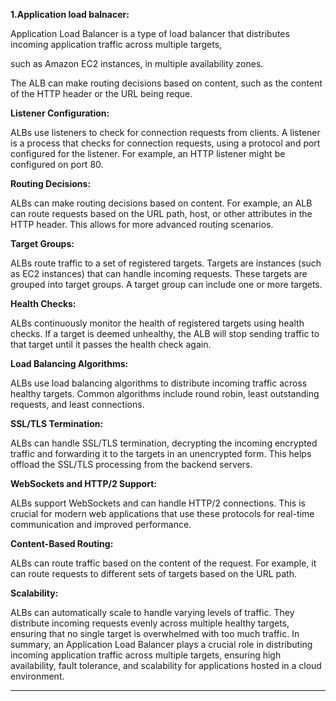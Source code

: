 **1.Application load balnacer:**
 
  Application Load Balancer is a type of load balancer that distributes incoming application traffic across multiple targets, 
  
  such as Amazon EC2 instances, in multiple availability zones.  
  
  The ALB can make routing decisions based on content, such as the content of the HTTP header or the URL being reque.
  


**Listener Configuration:**

ALBs use listeners to check for connection requests from clients. A listener is a process that checks for connection requests, using a protocol and port configured for the listener. For example, an HTTP listener might be configured on port 80.

**Routing Decisions:**

ALBs can make routing decisions based on content. For example, an ALB can route requests based on the URL path, host, or other attributes in the HTTP header. This allows for more advanced routing scenarios.

**Target Groups:**

ALBs route traffic to a set of registered targets. Targets are instances (such as EC2 instances) that can handle incoming requests. These targets are grouped into target groups. A target group can include one or more targets.

**Health Checks:**

ALBs continuously monitor the health of registered targets using health checks. If a target is deemed unhealthy, the ALB will stop sending traffic to that target until it passes the health check again.

**Load Balancing Algorithms:**

ALBs use load balancing algorithms to distribute incoming traffic across healthy targets. Common algorithms include round robin, least outstanding requests, and least connections.

**SSL/TLS Termination:**

ALBs can handle SSL/TLS termination, decrypting the incoming encrypted traffic and forwarding it to the targets in an unencrypted form. This helps offload the SSL/TLS processing from the backend servers.

**WebSockets and HTTP/2 Support:**

ALBs support WebSockets and can handle HTTP/2 connections. This is crucial for modern web applications that use these protocols for real-time communication and improved performance.

**Content-Based Routing:**

ALBs can route traffic based on the content of the request. For example, it can route requests to different sets of targets based on the URL path.

**Scalability:**

ALBs can automatically scale to handle varying levels of traffic. They distribute incoming requests evenly across multiple healthy targets, ensuring that no single target is overwhelmed with too much traffic.
In summary, an Application Load Balancer plays a crucial role in distributing incoming application traffic across multiple targets, ensuring high availability, fault tolerance, and scalability for applications hosted in a cloud environment.
  ****